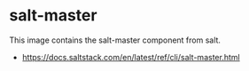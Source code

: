 # salt-master

This image contains the salt-master component from salt.

- https://docs.saltstack.com/en/latest/ref/cli/salt-master.html
